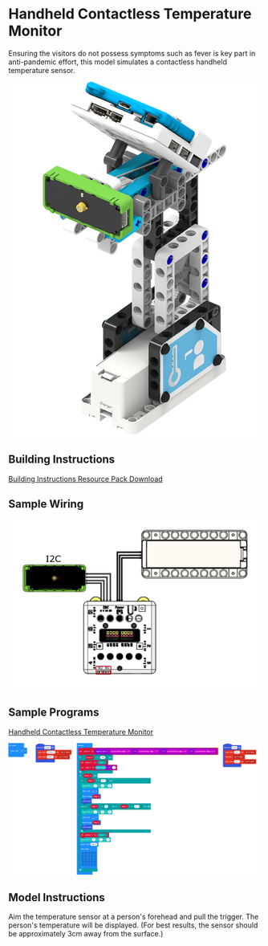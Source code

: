 # Handheld Contactless Temperature Monitor

Ensuring the visitors do not possess symptoms such as fever is key part in anti-pandemic effort, this model simulates a contactless handheld temperature sensor.

![](./images/tempgun.png)

## Building Instructions

[Building Instructions Resource Pack Download](https://bit.ly/AIHealthCareSetBuildingGuide)

## Sample Wiring

![](./sampleimages/tempcon.png)

## Sample Programs

[Handheld Contactless Temperature Monitor](https://makecode.microbit.org/_6zedo5PpWMdP)

![](./sampleimages/tempguncode.png)

## Model Instructions

Aim the temperature sensor at a person's forehead and pull the trigger. The person's temperature will be displayed. (For best results, the sensor should be approximately 3cm away from the surface.)
